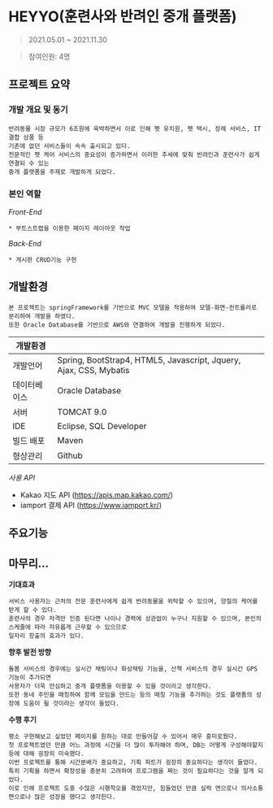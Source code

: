 # HEYYO(훈련사와 반려인 중개 플랫폼)
>2021.05.01 ~ 2021.11.30

>참여인원: 4명

## 프로젝트 요약

### 개발 개요 및 동기
```
반려동물 시장 규모가 6조원에 육박하면서 이로 인해 펫 유치원, 펫 택시, 장례 서비스, IT 결합 상품 등
기존에 없던 서비스들이 속속 출시되고 있다.
전문적인 펫 케어 서비스의 중요성이 증가하면서 이러한 추세에 맞춰 반려인과 훈련사가 쉽게 연결되 수 있는
중개 플랫폼을 주제로 개발하게 되었다.
```
### 본인 역할
*Front-End*
```
* 부트스트랩을 이용한 페이지 레이아웃 작업
```
*Back-End*
```
* 게시판 CRUD기능 구현
```

## 개발환경
```
본 프로젝트는 springFramework를 기반으로 MVC 모델을 적용하여 모델-화면-컨트롤러로 분리하여 개발을 하였다.
또한 Oracle Database를 기반으로 AWS와 연결하여 개발을 진행하게 되었다.
```
|개발환경||
|---|---|
|개발언어|Spring, BootStrap4, HTML5, Javascript, Jquery, Ajax, CSS, Mybatis|
|데이터베이스|Oracle Database|
|서버|TOMCAT 9.0|
|IDE|Eclipse, SQL Developer|
|빌드 배포|Maven|
|형상관리|Github|

*사용 API*
- Kakao 지도 API (https://apis.map.kakao.com/)
- iamport 결제 API (https://www.iamport.kr/)

## 주요기능

## 마무리...
**기대효과**
```
서비스 사용자는 근처의 전문 훈련사에게 쉽게 반려동물을 위탁할 수 있으며, 양질의 케어를 받게 할 수 있다.
훈련사의 경우 자격만 인증 된다면 나이나 경력에 상관없이 누구나 지원할 수 있으며, 본인의 스케줄에 따라 자유롭게 근무할 수 있으므로
일자리 창출의 효과가 있다.
```
**향후 발전 방향**
```
돌봄 서비스의 경우에는 실시간 채팅이나 화상채팅 기능을, 산책 서비스의 경우 실시간 GPS 기능이 추가되면
사용자가 더욱 안심하고 중개 플랫폼을 이용할 수 있을 것이라고 생각한다.
또한 동네 주민을 매칭하여 함께 모임을 만드는 등의 매칭 기능을 추가하는 것도 플랫폼의 성장에 도움이 될 것이라는 생각이 들었다.
```
**수행 후기**
```
평소 구현해보고 싶었던 페이지를 원하는 대로 만들어갈 수 있어서 매우 흥미로웠다. 
첫 프로젝트였던 만큼 어느 과정에 시간을 더 많이 투자해야 하며, DB는 어떻게 구성해야할지 등에 대해 굉장히 미숙했다.
이번 프로젝트를 통해 시간분배가 중요하고, 기획 파트가 굉장히 중요하다는 생각이 들었다. 
특히 기획을 하면서 확장성을 충분히 고려하여 프로그램을 짜는 것이 필요하다는 것을 알게 되었다.
이로 인해 프로젝트 도중 수많은 시행착오를 겪었지만, 힘들었던 만큼 실력 면으로나 의사소통 면으로나 많은 성장을 했다고 생각한다.
```



